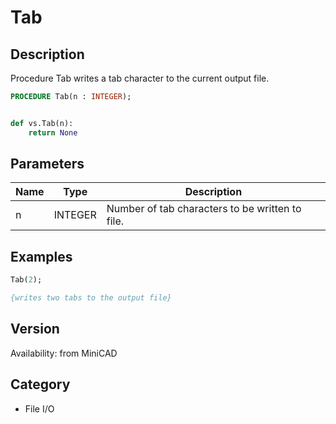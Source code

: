 # Tab

## Description
Procedure Tab writes a tab character to the current output file.

```pascal
PROCEDURE Tab(n : INTEGER);
```

```python

def vs.Tab(n):
    return None
```

## Parameters
|Name|Type|Description|
|---|---|---|
|n|INTEGER|Number of tab characters to be written to file.|

## Examples
```pascal
Tab(2);

{writes two tabs to the output file}
```

## Version
Availability: from MiniCAD
## Category
* File I/O

